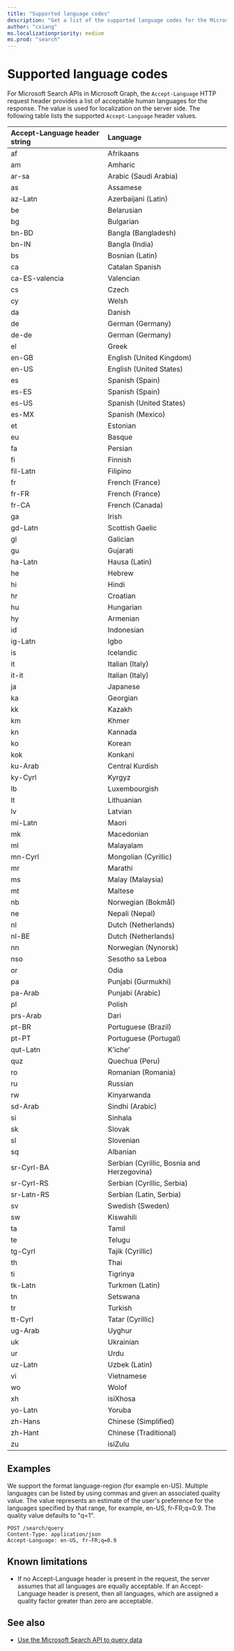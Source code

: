 ```yaml
---
title: "Supported language codes"
description: "Get a list of the supported language codes for the Microsoft Search API in Microsoft Graph."
author: "cxiang"
ms.localizationpriority: medium
ms.prod: "search"
---
```


# Supported language codes

For Microsoft Search APIs in Microsoft Graph, the `Accept-Language` HTTP request header provides a list of acceptable human languages for the response. The value is used for localization on the server side. The following table lists the supported `Accept-Language` header values.

| Accept-Language header string | Language |
|:---|:---|
|af|Afrikaans|
|am|Amharic|
|ar-sa|Arabic (Saudi Arabia)|
|as|Assamese|
|az-Latn|Azerbaijani (Latin)|
|be|Belarusian|
|bg|Bulgarian|
|bn-BD|Bangla (Bangladesh)|
|bn-IN|Bangla (India)|
|bs|Bosnian (Latin)|
|ca|Catalan Spanish|
|ca-ES-valencia|Valencian|
|cs|Czech|
|cy|Welsh|
|da|Danish|
|de|German (Germany)|
|de-de|German (Germany)|
|el|Greek|
|en-GB|English (United Kingdom)|
|en-US|English (United States)|
|es|Spanish (Spain)|
|es-ES|Spanish (Spain)|
|es-US|Spanish (United States)|
|es-MX|Spanish (Mexico)|
|et|Estonian|
|eu|Basque|
|fa|Persian|
|fi|Finnish|
|fil-Latn|Filipino|
|fr|French (France)|
|fr-FR|French (France)|
|fr-CA|French (Canada)|
|ga|Irish|
|gd-Latn|Scottish Gaelic|
|gl|Galician|
|gu|Gujarati|
|ha-Latn|Hausa (Latin)|
|he|Hebrew|
|hi|Hindi|
|hr|Croatian|
|hu|Hungarian|
|hy|Armenian|
|id|Indonesian|
|ig-Latn|Igbo|
|is|Icelandic|
|it|Italian (Italy)|
|it-it|Italian (Italy)|
|ja|Japanese|
|ka|Georgian|
|kk|Kazakh|
|km|Khmer|
|kn|Kannada|
|ko|Korean|
|kok|Konkani|
|ku-Arab|Central Kurdish|
|ky-Cyrl|Kyrgyz|
|lb|Luxembourgish|
|lt|Lithuanian|
|lv|Latvian|
|mi-Latn|Maori|
|mk|Macedonian|
|ml|Malayalam|
|mn-Cyrl|Mongolian (Cyrillic)|
|mr|Marathi|
|ms|Malay (Malaysia)|
|mt|Maltese|
|nb|Norwegian (Bokmål)|
|ne|Nepali (Nepal)|
|nl|Dutch (Netherlands)|
|nl-BE|Dutch (Netherlands)|
|nn|Norwegian (Nynorsk)|
|nso|Sesotho sa Leboa|
|or|Odia|
|pa|Punjabi (Gurmukhi)|
|pa-Arab|Punjabi (Arabic)|
|pl|Polish|
|prs-Arab|Dari|
|pt-BR|Portuguese (Brazil)|
|pt-PT|Portuguese (Portugal)|
|qut-Latn|K’iche’|
|quz|Quechua (Peru)|
|ro|Romanian (Romania)|
|ru|Russian|
|rw|Kinyarwanda|
|sd-Arab|Sindhi (Arabic)|
|si|Sinhala|
|sk|Slovak|
|sl|Slovenian|
|sq|Albanian|
|sr-Cyrl-BA|Serbian (Cyrillic, Bosnia and Herzegovina)|
|sr-Cyrl-RS|Serbian (Cyrillic, Serbia)|
|sr-Latn-RS|Serbian (Latin, Serbia)|
|sv|Swedish (Sweden)|
|sw|Kiswahili|
|ta|Tamil|
|te|Telugu|
|tg-Cyrl|Tajik (Cyrillic)|
|th|Thai|
|ti|Tigrinya|
|tk-Latn|Turkmen (Latin)|
|tn|Setswana|
|tr|Turkish|
|tt-Cyrl|Tatar (Cyrillic)|
|ug-Arab|Uyghur|
|uk|Ukrainian|
|ur|Urdu|
|uz-Latn|Uzbek (Latin)|
|vi|Vietnamese|
|wo|Wolof|
|xh|isiXhosa|
|yo-Latn|Yoruba|
|zh-Hans|Chinese (Simplified)|
|zh-Hant|Chinese (Traditional)|
|zu|isiZulu|

## Examples
We support the format language-region (for example en-US). Multiple languages can be listed by using commas and given an associated quality value. The value represents an estimate of the user's preference for the languages specified by that range, for example,  en-US, fr-FR;q=0.9. The quality value defaults to "q=1".

```http
POST /search/query
Content-Type: application/json
Accept-Language: en-US, fr-FR;q=0.9
```

## Known limitations
- If no Accept-Language header is present in the request, the server assumes that all languages are equally acceptable. If an Accept-Language header is present, then all languages, which are assigned a quality factor greater than zero are acceptable.

## See also

- [Use the Microsoft Search API to query data](/graph/api/resources/search-api-overview)
